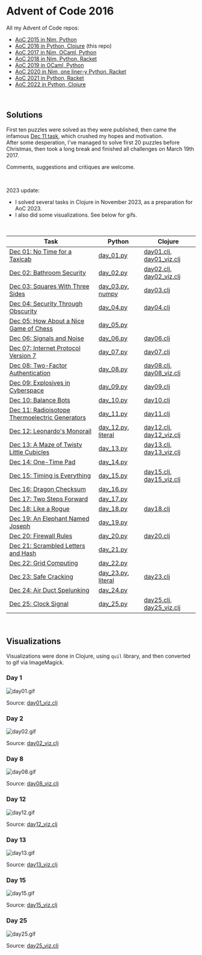 # Advent of Code 2016

All my Advent of Code repos:

* [AoC 2015 in Nim, Python](https://github.com/narimiran/advent_of_code_2015)
* [AoC 2016 in Python, Clojure](https://github.com/narimiran/advent_of_code_2016) (this repo)
* [AoC 2017 in Nim, OCaml, Python](https://github.com/narimiran/AdventOfCode2017)
* [AoC 2018 in Nim, Python, Racket](https://github.com/narimiran/AdventOfCode2018)
* [AoC 2019 in OCaml, Python](https://github.com/narimiran/AdventOfCode2019)
* [AoC 2020 in Nim, one liner-y Python, Racket](https://github.com/narimiran/AdventOfCode2020)
* [AoC 2021 in Python, Racket](https://github.com/narimiran/AdventOfCode2021)
* [AoC 2022 in Python, Clojure](https://github.com/narimiran/AdventOfCode2022)


&nbsp;


## Solutions

First ten puzzles were solved as they were published, then came the infamous [Dec 11 task](http://adventofcode.com/2016/day/11), which crushed my hopes and motivation.  
After some desperation, I've managed to solve first 20 puzzles before Christmas, then took a long break and finished all challenges on March 19th 2017.

Comments, suggestions and critiques are welcome.


&nbsp;


2023 update:
- I solved several tasks in Clojure in November 2023, as a preparation for AoC 2023.
- I also did some visualizations. See below for gifs.


&nbsp;


Task                                                                                  | Python                                                             | Clojure
---                                                                                   | ---                                                                | ---
[Dec 01: No Time for a Taxicab](http://adventofcode.com/2016/day/1)                   | [day_01.py](python/day_01.py)                                      | [day01.clj](clojure/day01.clj), [day01_viz.clj](clojure/day01_viz.clj)
[Dec 02: Bathroom Security](http://adventofcode.com/2016/day/2)                       | [day_02.py](python/day_02.py)                                      | [day02.clj](clojure/day02.clj), [day02_viz.clj](clojure/day02_viz.clj)
[Dec 03: Squares With Three Sides](http://adventofcode.com/2016/day/3)                | [day_03.py](python/day_03.py), [numpy](python/day_03_numpy.py)     | [day03.clj](clojure/day03.clj)
[Dec 04: Security Through Obscurity](http://adventofcode.com/2016/day/4)              | [day_04.py](python/day_04.py)                                      | [day04.clj](clojure/day04.clj)
[Dec 05: How About a Nice Game of Chess](http://adventofcode.com/2016/day/5)          | [day_05.py](python/day_05.py)                                      |
[Dec 06: Signals and Noise](http://adventofcode.com/2016/day/6)                       | [day_06.py](python/day_06.py)                                      | [day06.clj](clojure/day06.clj)
[Dec 07: Internet Protocol Version 7](http://adventofcode.com/2016/day/7)             | [day_07.py](python/day_07.py)                                      | [day07.clj](clojure/day07.clj)
[Dec 08: Two-Factor Authentication](http://adventofcode.com/2016/day/8)               | [day_08.py](python/day_08.py)                                      | [day08.clj](clojure/day08.clj), [day08_viz.clj](clojure/day08_viz.clj)
[Dec 09: Explosives in Cyberspace](http://adventofcode.com/2016/day/9)                | [day_09.py](python/day_09.py)                                      | [day09.clj](clojure/day09.clj)
[Dec 10: Balance Bots](http://adventofcode.com/2016/day/10)                           | [day_10.py](python/day_10.py)                                      | [day10.clj](clojure/day10.clj)
[Dec 11: Radioisotope Thermoelectric Generators](http://adventofcode.com/2016/day/11) | [day_11.py](python/day_11.py)                                      | [day11.clj](clojure/day11.clj)
[Dec 12: Leonardo's Monorail](http://adventofcode.com/2016/day/12)                    | [day_12.py](python/day_12.py), [literal](python/day_12_literal.py) | [day12.clj](clojure/day12.clj), [day12_viz.clj](clojure/day12_viz.clj)
[Dec 13: A Maze of Twisty Little Cubicles](http://adventofcode.com/2016/day/13)       | [day_13.py](python/day_13.py)                                      | [day13.clj](clojure/day13.clj), [day13_viz.clj](clojure/day13_viz.clj)
[Dec 14: One-Time Pad](http://adventofcode.com/2016/day/14)                           | [day_14.py](python/day_14.py)                                      |
[Dec 15: Timing is Everything](http://adventofcode.com/2016/day/15)                   | [day_15.py](python/day_15.py)                                      | [day15.clj](clojure/day15.clj), [day15_viz.clj](clojure/day15_viz.clj)
[Dec 16: Dragon Checksum](http://adventofcode.com/2016/day/16)                        | [day_16.py](python/day_16.py)                                      |
[Dec 17: Two Steps Forward](http://adventofcode.com/2016/day/17)                      | [day_17.py](python/day_17.py)                                      |
[Dec 18: Like a Rogue](http://adventofcode.com/2016/day/18)                           | [day_18.py](python/day_18.py)                                      | [day18.clj](clojure/day18.clj)
[Dec 19: An Elephant Named Joseph](http://adventofcode.com/2016/day/19)               | [day_19.py](python/day_19.py)                                      |
[Dec 20: Firewall Rules](http://adventofcode.com/2016/day/20)                         | [day_20.py](python/day_20.py)                                      | [day20.clj](clojure/day20.clj)
[Dec 21: Scrambled Letters and Hash](http://adventofcode.com/2016/day/21)             | [day_21.py](python/day_21.py)                                      |
[Dec 22: Grid Computing](http://adventofcode.com/2016/day/22)                         | [day_22.py](python/day_22.py)                                      |
[Dec 23: Safe Cracking](http://adventofcode.com/2016/day/23)                          | [day_23.py](python/day_23.py), [literal](python/day_23_literal.py) | [day23.clj](clojure/day23.clj)
[Dec 24: Air Duct Spelunking](http://adventofcode.com/2016/day/24)                    | [day_24.py](python/day_24.py)                                      |
[Dec 25: Clock Signal](http://adventofcode.com/2016/day/25)                           | [day_25.py](python/day_25.py)                                      | [day25.clj](clojure/day25.clj), [day25_viz.clj](clojure/day25_viz.clj)


&nbsp;


## Visualizations

Visualizations were done in Clojure, using `quil` library, and then converted to gif via ImageMagick.


### Day 1

![day01.gif](https://i.imgur.com/xT8mdWS.gif)

Source: [day01_viz.clj](clojure/day01_viz.clj)



### Day 2

![day02.gif](https://i.imgur.com/qkWz2zR.gif)

Source: [day02_viz.clj](clojure/day02_viz.clj)



### Day 8

![day08.gif](https://i.imgur.com/vERUTsA.gif)

Source: [day08_viz.clj](clojure/day08_viz.clj)



### Day 12


![day12.gif](https://i.imgur.com/l1aZp4S.gif)

Source: [day12_viz.clj](clojure/day12_viz.clj)



### Day 13

![day13.gif](https://i.imgur.com/Qk1n6nv.gif)

Source: [day13_viz.clj](clojure/day13_viz.clj)



### Day 15

![day15.gif](https://i.imgur.com/SD1zGS0.gif)

Source: [day15_viz.clj](clojure/day15_viz.clj)



### Day 25

![day25.gif](https://i.imgur.com/YyqbfJn.gif)

Source: [day25_viz.clj](clojure/day25_viz.clj)
